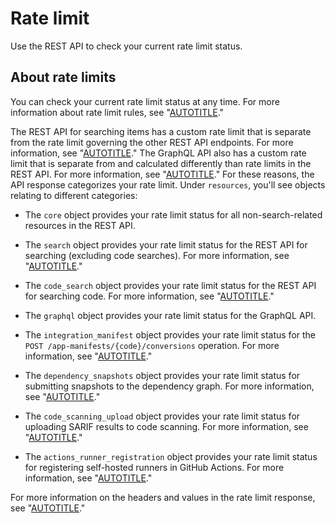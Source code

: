 # Rate limit

Use the REST API to check your current rate limit status.

## About rate limits

You can check your current rate limit status at any time. For more information about rate limit rules, see "[AUTOTITLE](/rest/overview/resources-in-the-rest-api#rate-limiting)."

The REST API for searching items has a custom rate limit that is separate from the rate limit governing the other REST API endpoints. For more information, see "[AUTOTITLE](/rest/search)." The GraphQL API also has a custom rate limit that is separate from and calculated differently than rate limits in the REST API. For more information, see "[AUTOTITLE](/graphql/overview/resource-limitations#rate-limit)." For these reasons, the API response categorizes your rate limit. Under `resources`, you'll see objects relating to different categories:

- The `core` object provides your rate limit status for all non-search-related resources in the REST API.

- The `search` object provides your rate limit status for the REST API for searching (excluding code searches). For more information, see "[AUTOTITLE](/rest/search)."

- The `code_search` object provides your rate limit status for the REST API for searching code. For more information, see "[AUTOTITLE](/rest/search#search-code)."

- The `graphql` object provides your rate limit status for the GraphQL API.

- The `integration_manifest` object provides your rate limit status for the `POST /app-manifests/{code}/conversions` operation. For more information, see "[AUTOTITLE](/apps/creating-github-apps/setting-up-a-github-app/creating-a-github-app-from-a-manifest#3-you-exchange-the-temporary-code-to-retrieve-the-app-configuration)."

* The `dependency_snapshots` object provides your rate limit status for submitting snapshots to the dependency graph. For more information, see "[AUTOTITLE](/rest/dependency-graph)."

- The `code_scanning_upload` object provides your rate limit status for uploading SARIF results to code scanning. For more information, see "[AUTOTITLE](/code-security/code-scanning/integrating-with-code-scanning/uploading-a-sarif-file-to-github)."

- The `actions_runner_registration` object provides your rate limit status for registering self-hosted runners in GitHub Actions. For more information, see "[AUTOTITLE](/rest/actions/self-hosted-runners)."

For more information on the headers and values in the rate limit response, see "[AUTOTITLE](/rest/overview/resources-in-the-rest-api#rate-limit-http-headers)."
